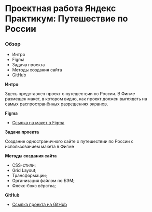 # Проектная работа Яндекс Практикум: Путешествие по России

### Обзор
* Интро
* Figma
* Задача проекта
* Методы создания сайта
* GitHub 

**Интро**

Здесь представлен проект о путешествии по России.
В Фигме размещен макет, в котором видно, как проект должен выглядеть на самых распространённых разрешениях экранов.

**Figma**

* [Ссылка на макет в Figma](https://www.figma.com/file/5S2WSbEFL6awjVWJ0NWL8Q/Sprint-3_-Russia-_-desktop-mobile?node-id=28503%3A0)

**Задача проекта**

Создание одностраничного сайте о путешествии по России с использованием макета в Фигме

**Методы создания сайта**

* CSS-стили;
* Grid Layout;
* Трансформации;
* Организация файлом по БЭМ;
* Флекс-бокс вёрстка;

**GitHub**

* [Ссылка проекта на GitHub](https://nikrais.github.io/russian-travel/index.html)